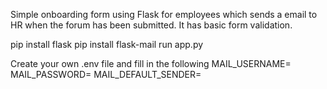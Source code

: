 Simple onboarding form using Flask for employees which sends a email to HR
when the forum has been submitted. It has basic form validation.



pip install flask
pip install flask-mail
run app.py

Create your own .env file and fill in the following 
MAIL_USERNAME=
MAIL_PASSWORD=
MAIL_DEFAULT_SENDER=
